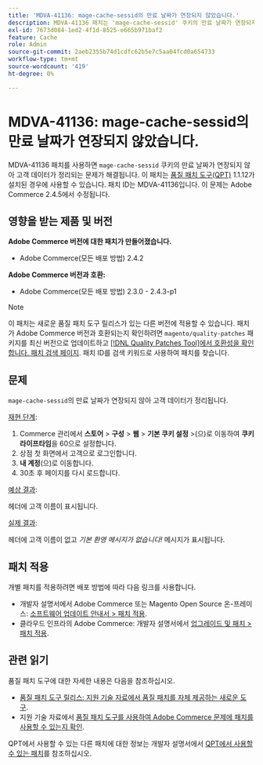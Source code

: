 ```yaml
---
title: 'MDVA-41136: mage-cache-sessid의 만료 날짜가 연장되지 않았습니다.'
description: MDVA-41136 패치는 'mage-cache-sessid' 쿠키의 만료 날짜가 연장되지 않아 고객 데이터가 정리되는 문제를 해결합니다. 이 패치는 [Quality Patches Tool (QPT)](/help/announcements/adobe-commerce-announcements/magento-quality-patches-released-new-tool-to-self-serve-quality-patches.md) 1.1.12가 설치된 경우 사용할 수 있습니다. 패치 ID는 MDVA-41136입니다. 이 문제는 Adobe Commerce 2.4.5에서 수정됩니다.
exl-id: 7673d084-1ed2-4f1d-8525-e665b971baf2
feature: Cache
role: Admin
source-git-commit: 2aeb2355b74d1cdfc62b5e7c5aa04fcd0a654733
workflow-type: tm+mt
source-wordcount: '419'
ht-degree: 0%

---
```


# MDVA-41136: mage-cache-sessid의 만료 날짜가 연장되지 않았습니다.

MDVA-41136 패치를 사용하면 `mage-cache-sessid` 쿠키의 만료 날짜가 연장되지 않아 고객 데이터가 정리되는 문제가 해결됩니다. 이 패치는 [품질 패치 도구(QPT)](/help/announcements/adobe-commerce-announcements/magento-quality-patches-released-new-tool-to-self-serve-quality-patches.md) 1.1.12가 설치된 경우에 사용할 수 있습니다. 패치 ID는 MDVA-41136입니다. 이 문제는 Adobe Commerce 2.4.5에서 수정됩니다.

## 영향을 받는 제품 및 버전

**Adobe Commerce 버전에 대한 패치가 만들어졌습니다.**

* Adobe Commerce(모든 배포 방법) 2.4.2

**Adobe Commerce 버전과 호환:**

* Adobe Commerce(모든 배포 방법) 2.3.0 - 2.4.3-p1

>[!NOTE]
>
>이 패치는 새로운 품질 패치 도구 릴리스가 있는 다른 버전에 적용할 수 있습니다. 패치가 Adobe Commerce 버전과 호환되는지 확인하려면 `magento/quality-patches` 패키지를 최신 버전으로 업데이트하고 [[!DNL Quality Patches Tool]에서 호환성을 확인합니다. 패치 검색 페이지](https://experienceleague.adobe.com/tools/commerce-quality-patches/index.html?lang=ko). 패치 ID를 검색 키워드로 사용하여 패치를 찾습니다.

## 문제

`mage-cache-sessid`의 만료 날짜가 연장되지 않아 고객 데이터가 정리됩니다.

<u>재현 단계</u>:

1. Commerce 관리에서 **스토어** > **구성** > **웹** > **기본 쿠키 설정** >(으)로 이동하여 **쿠키 라이프타임**&#x200B;을 60으로 설정합니다.
1. 상점 첫 화면에서 고객으로 로그인합니다.
1. **내 계정**(으)로 이동합니다.
1. 30초 후 페이지를 다시 로드합니다.

<u>예상 결과</u>:

헤더에 고객 이름이 표시됩니다.

<u>실제 결과</u>:

헤더에 고객 이름이 없고 *기본 환영 메시지가 없습니다!* 메시지가 표시됩니다.

## 패치 적용

개별 패치를 적용하려면 배포 방법에 따라 다음 링크를 사용합니다.

* 개발자 설명서에서 Adobe Commerce 또는 Magento Open Source 온-프레미스: [소프트웨어 업데이트 안내서 > 패치 적용](https://experienceleague.adobe.com/ko/docs/commerce-operations/tools/quality-patches-tool/usage).
* 클라우드 인프라의 Adobe Commerce: 개발자 설명서에서 [업그레이드 및 패치 > 패치 적용](https://experienceleague.adobe.com/ko/docs/commerce-cloud-service/user-guide/develop/upgrade/apply-patches).

## 관련 읽기

품질 패치 도구에 대한 자세한 내용은 다음을 참조하십시오.

* [품질 패치 도구 릴리스: 지원 기술 자료에서 품질 패치를 자체 제공하는 새로운 도구](/help/announcements/adobe-commerce-announcements/magento-quality-patches-released-new-tool-to-self-serve-quality-patches.md).
* 지원 기술 자료에서 [품질 패치 도구를 사용하여 Adobe Commerce 문제에 패치를 사용할 수 있는지 확인](/help/support-tools/patches-available-in-qpt-tool/check-patch-for-magento-issue-with-magento-quality-patches.md).

QPT에서 사용할 수 있는 다른 패치에 대한 정보는 개발자 설명서에서 [QPT에서 사용할 수 있는 패치](https://experienceleague.adobe.com/tools/commerce-quality-patches/index.html?lang=ko)를 참조하십시오.
